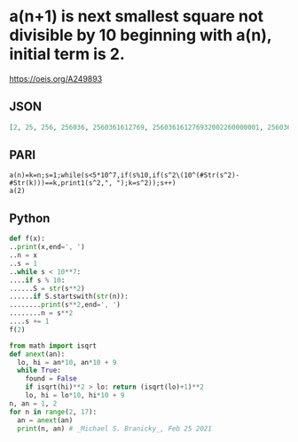 # a\(n\+1\) is next smallest square not divisible by 10 beginning with a\(n\), initial term is 2\.
https://oeis.org/A249893
## JSON
```JSON
[2, 25, 256, 256036, 2560361612769, 256036161276932002260000001, 256036161276932002260000001607597862784080913990785121]
```
## PARI
```PARI
a(n)=k=n;s=1;while(s<5*10^7,if(s%10,if(s^2\(10^(#Str(s^2)-#Str(k)))==k,print1(s^2,", ");k=s^2));s++)
a(2)
```
## Python
```Python
def f(x):
..print(x,end=', ')
..n = x
..s = 1
..while s < 10**7:
....if s % 10:
......S = str(s**2)
......if S.startswith(str(n)):
........print(s**2,end=', ')
........n = s**2
....s += 1
f(2)
```
```Python
from math import isqrt
def anext(an):
  lo, hi = an*10, an*10 + 9
  while True:
    found = False
    if isqrt(hi)**2 > lo: return (isqrt(lo)+1)**2
    lo, hi = lo*10, hi*10 + 9
n, an = 1, 2
for n in range(2, 17):
  an = anext(an)
  print(n, an) # _Michael S. Branicky_, Feb 25 2021
```
